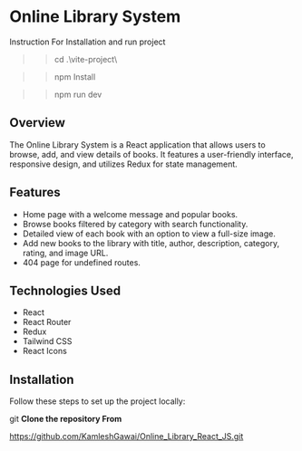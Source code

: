 # Online Library System
Instruction For Installation and run project
>>cd .\vite-project\

>>npm Install

>>npm run dev

## Overview
The Online Library System is a React application that allows users to browse, add, and view details of books. It features a user-friendly interface, responsive design, and utilizes Redux for state management.

## Features
- Home page with a welcome message and popular books.
- Browse books filtered by category with search functionality.
- Detailed view of each book with an option to view a full-size image.
- Add new books to the library with title, author, description, category, rating, and image URL.
- 404 page for undefined routes.

## Technologies Used
- React
- React Router
- Redux
- Tailwind CSS
- React Icons

## Installation

Follow these steps to set up the project locally:

git **Clone the repository From**

https://github.com/KamleshGawai/Online_Library_React_JS.git